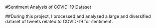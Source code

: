 #Sentiment Analysis of COVID-19 Dataset

##During this project, I processed and analysed a large and diversified dataset of tweets related to COVID-19 for sentiment. 

